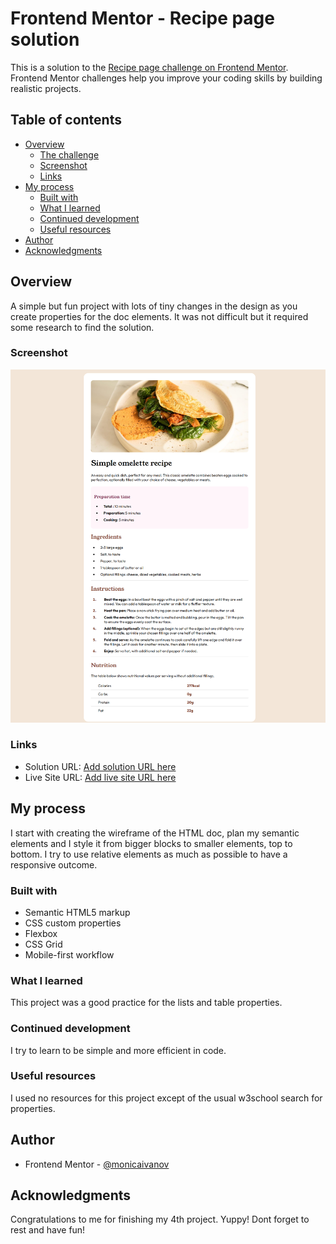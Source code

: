 # Frontend Mentor - Recipe page solution

This is a solution to the [Recipe page challenge on Frontend Mentor](https://www.frontendmentor.io/challenges/recipe-page-KiTsR8QQKm). Frontend Mentor challenges help you improve your coding skills by building realistic projects.

## Table of contents

- [Overview](#overview)
  - [The challenge](#the-challenge)
  - [Screenshot](#screenshot)
  - [Links](#links)
- [My process](#my-process)
  - [Built with](#built-with)
  - [What I learned](#what-i-learned)
  - [Continued development](#continued-development)
  - [Useful resources](#useful-resources)
- [Author](#author)
- [Acknowledgments](#acknowledgments)


## Overview
A simple but fun project with lots of tiny changes in the design as you create properties for the doc elements. It was not difficult but it required some research to find the solution. 

### Screenshot

![](./ReceipeMainPageScreenshot.png)

### Links

- Solution URL: [Add solution URL here](https://your-solution-url.com)
- Live Site URL: [Add live site URL here](https://your-live-site-url.com)

## My process
I start with creating the wireframe of the HTML doc, plan my semantic elements and I style it from bigger blocks to smaller elements, top to bottom. I try to use relative elements as much as possible to have a responsive outcome.  

### Built with

- Semantic HTML5 markup
- CSS custom properties
- Flexbox
- CSS Grid
- Mobile-first workflow

### What I learned

This project was a good practice for the lists and table properties. 

### Continued development

I try to learn to be simple and more efficient in code. 

### Useful resources

I used no resources for this project except of the usual w3school search for properties.

## Author

- Frontend Mentor - [@monicaivanov](https://www.frontendmentor.io/profile/monicaivanov)


## Acknowledgments

Congratulations to me for finishing my 4th project. Yuppy! Dont forget to rest and have fun!
